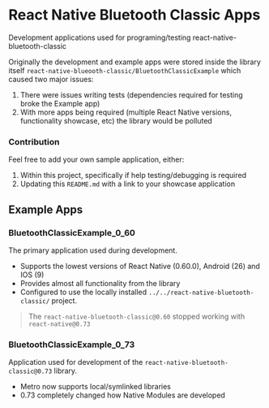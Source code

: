 # React Native Bluetooth Classic Apps

Development applications used for programing/testing react-native-bluetooth-classic

Originally the development and example apps were stored inside the library itself `react-native-blueooth-classic/BluetoothClassicExample` which caused two major issues:

1. There were issues writing tests (dependencies required for testing broke the Example app) 
2. With more apps being required (multiple React Native versions, functionality showcase, etc) the library would be polluted

### Contribution

Feel free to add your own sample application, either:

1) Within this project, specifically if help testing/debugging is required
2) Updating this `README.md` with a link to your showcase application

## Example Apps

### BluetoothClassicExample_0_60

The primary application used during development.

- Supports the lowest versions of React Native (0.60.0), Android (26) and IOS (9)
- Provides almost all functionality from the library
- Configured to use the locally installed `../../react-native-bluetooth-classic/` project.

> The `react-native-bluetooth-classic@0.60` stopped working with `react-native@0.73`

### BluetoothClassicExample_0_73

Application used for development of the `react-native-bluetooth-classic@0.73` library.

- Metro now supports local/symlinked libraries
- 0.73 completely changed how Native Modules are developed
